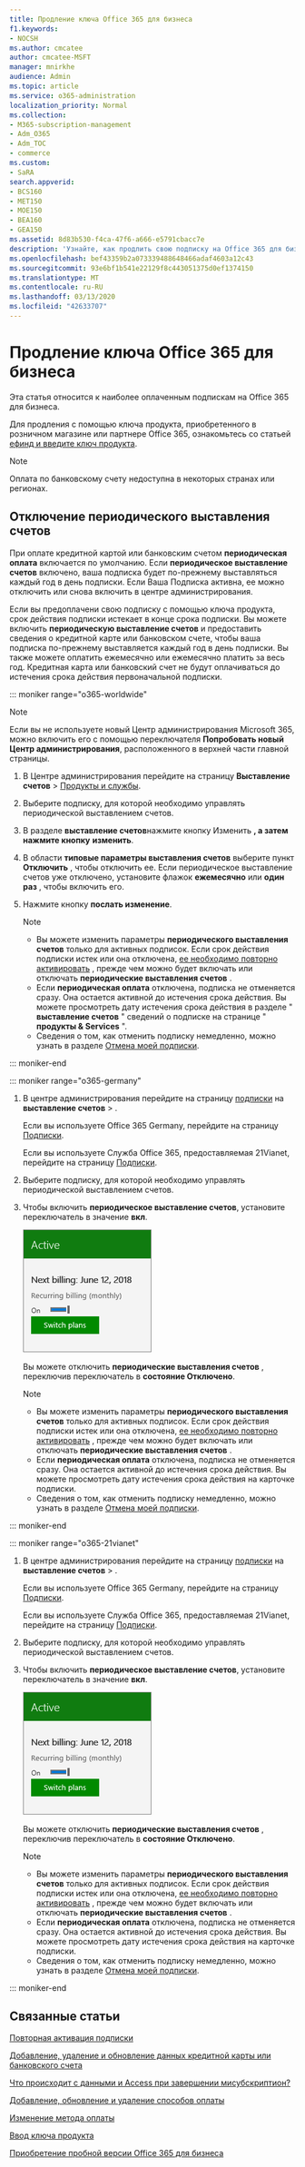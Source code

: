 ```yaml
---
title: Продление ключа Office 365 для бизнеса
f1.keywords:
- NOCSH
ms.author: cmcatee
author: cmcatee-MSFT
manager: mnirkhe
audience: Admin
ms.topic: article
ms.service: o365-administration
localization_priority: Normal
ms.collection:
- M365-subscription-management
- Adm_O365
- Adm_TOC
- commerce
ms.custom:
- SaRA
search.appverid:
- BCS160
- MET150
- MOE150
- BEA160
- GEA150
ms.assetid: 8d83b530-f4ca-47f6-a666-e5791cbacc7e
description: 'Узнайте, как продлить свою подписку на Office 365 для бизнеса с помощью ключа продукта, а также включить или отключить периодическую выставление счетов. '
ms.openlocfilehash: bef43359b2a073339488648466adaf4603a12c43
ms.sourcegitcommit: 93e6bf1b541e22129f8c443051375d0ef1374150
ms.translationtype: MT
ms.contentlocale: ru-RU
ms.lasthandoff: 03/13/2020
ms.locfileid: "42633707"
---
```

# <a name="renew-office-365-for-business"></a>Продление ключа Office 365 для бизнеса

Эта статья относится к наиболее оплаченным подпискам на Office 365 для бизнеса.
  
Для продления с помощью ключа продукта, приобретенного в розничном магазине или партнере Office 365, ознакомьтесь со статьей [ефинд и введите ключ продукта](../enter-your-product-key.md).

> [!NOTE]
> Оплата по банковскому счету недоступна в некоторых странах или регионах.
  
## <a name="turn-recurring-billing-off-or-on"></a>Отключение периодического выставления счетов

При оплате кредитной картой или банковским счетом **периодическая оплата** включается по умолчанию. Если **периодическое выставление счетов** включено, ваша подписка будет по-прежнему выставляться каждый год в день подписки. Если Ваша Подписка активна, ее можно отключить или снова включить в центре администрирования.
  
Если вы предоплачени свою подписку с помощью ключа продукта, срок действия подписки истекает в конце срока подписки. Вы можете включить **периодическую выставление счетов** и предоставить сведения о кредитной карте или банковском счете, чтобы ваша подписка по-прежнему выставляется каждый год в день подписки. Вы также можете оплатить ежемесячно или ежемесячно платить за весь год. Кредитная карта или банковский счет не будут оплачиваться до истечения срока действия первоначальной подписки.

::: moniker range="o365-worldwide"

> [!NOTE]
> Если вы не используете новый Центр администрирования Microsoft 365, можно включить его с помощью переключателя **Попробовать новый Центр администрирования**, расположенного в верхней части главной страницы.

1. В Центре администрирования перейдите на страницу **Выставление счетов** \> <a href="https://go.microsoft.com/fwlink/p/?linkid=842054" target="_blank">Продукты и службы</a>.

2. Выберите подписку, для которой необходимо управлять периодической выставлением счетов.
 
3. В разделе **выставление счетов**нажмите кнопку Изменить **, а затем** **нажмите кнопку** **изменить**.

4. В области **типовые параметры выставления счетов** выберите пункт **Отключить** , чтобы отключить ее. Если периодическое выставление счетов уже отключено, установите флажок **ежемесячно** или **один раз** , чтобы включить его.

5. Нажмите кнопку **послать изменение**.

    > [!NOTE]
    > - Вы можете изменить параметры **периодического выставления счетов** только для активных подписок. Если срок действия подписки истек или она отключена, [ее необходимо повторно активировать](reactivate-your-subscription.md) , прежде чем можно будет включать или отключать **периодические выставления счетов** .
    > - Если **периодическая оплата** отключена, подписка не отменяется сразу. Она остается активной до истечения срока действия. Вы можете просмотреть дату истечения срока действия в разделе " **выставление счетов** " сведений о подписке на странице " **продукты & Services** ".
    > - Сведения о том, как отменить подписку немедленно, можно узнать в разделе [Отмена моей подписки](cancel-your-subscription.md).

::: moniker-end

::: moniker range="o365-germany"
  
1. В центре администрирования перейдите на страницу <a href="https://go.microsoft.com/fwlink/p/?linkid=842054" target="_blank">подписки</a> на **выставление счетов** \> .

    Если вы используете Office 365 Germany, перейдите на страницу <a href="https://go.microsoft.com/fwlink/p/?linkid=847745" target="_blank">Подписки</a>.

    Если вы используете Служба Office 365, предоставляемая 21Vianet, перейдите на страницу <a href="https://go.microsoft.com/fwlink/p/?linkid=850626" target="_blank">Подписки</a>.

2. Выберите подписку, для которой необходимо управлять периодической выставлением счетов.
 
3. Чтобы включить **периодическое выставление счетов**, установите переключатель в значение **вкл**.

    ![Закрытие карточки подписки с включенной периодическим выставлением счетов.](../../media/984464dc-6b63-4b24-84e1-67f6c4b1d48e.png)
  
    Вы можете отключить **периодические выставления счетов** , переключив переключатель в **состояние Отключено**.

    > [!NOTE]
    > - Вы можете изменить параметры **периодического выставления счетов** только для активных подписок. Если срок действия подписки истек или она отключена, [ее необходимо повторно активировать](reactivate-your-subscription.md) , прежде чем можно будет включать или отключать **периодические выставления счетов** .
    > - Если **периодическая оплата** отключена, подписка не отменяется сразу. Она остается активной до истечения срока действия. Вы можете просмотреть дату истечения срока действия на карточке подписки.
    > - Сведения о том, как отменить подписку немедленно, можно узнать в разделе [Отмена моей подписки](cancel-your-subscription.md).

::: moniker-end

::: moniker range="o365-21vianet"
  
1. В центре администрирования перейдите на страницу <a href="https://go.microsoft.com/fwlink/p/?linkid=842054" target="_blank">подписки</a> на **выставление счетов** \> .

    Если вы используете Office 365 Germany, перейдите на страницу <a href="https://go.microsoft.com/fwlink/p/?linkid=847745" target="_blank">Подписки</a>.

    Если вы используете Служба Office 365, предоставляемая 21Vianet, перейдите на страницу <a href="https://go.microsoft.com/fwlink/p/?linkid=850626" target="_blank">Подписки</a>.

2. Выберите подписку, для которой необходимо управлять периодической выставлением счетов.
 
3. Чтобы включить **периодическое выставление счетов**, установите переключатель в значение **вкл**.

    ![Закрытие карточки подписки с включенной периодическим выставлением счетов.](../../media/984464dc-6b63-4b24-84e1-67f6c4b1d48e.png)
  
    Вы можете отключить **периодические выставления счетов** , переключив переключатель в **состояние Отключено**.

    > [!NOTE]
    > - Вы можете изменить параметры **периодического выставления счетов** только для активных подписок. Если срок действия подписки истек или она отключена, [ее необходимо повторно активировать](reactivate-your-subscription.md) , прежде чем можно будет включать или отключать **периодические выставления счетов** .
    > - Если **периодическая оплата** отключена, подписка не отменяется сразу. Она остается активной до истечения срока действия. Вы можете просмотреть дату истечения срока действия на карточке подписки.
    > - Сведения о том, как отменить подписку немедленно, можно узнать в разделе [Отмена моей подписки](cancel-your-subscription.md).

::: moniker-end

## <a name="related-articles"></a>Связанные статьи

[Повторная активация подписки](reactivate-your-subscription.md)
  
[Добавление, удаление и обновление данных кредитной карты или банковского счета](../billing-and-payments/add-update-or-remove-credit-card-or-bank-account.md)
  
[Что происходит с данными и Access при завершении мисубскриптион?](what-if-my-subscription-expires.md)

[Добавление, обновление и удаление способов оплаты](../billing-and-payments/add-update-or-remove-credit-card-or-bank-account.md)

[Изменение метода оплаты](../billing-and-payments/change-payment-method.md)
  
[Ввод ключа продукта](../enter-your-product-key.md)
  
[Приобретение пробной версии Office 365 для бизнеса](../buy-a-subscription-from-your-free-trial.md)
